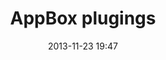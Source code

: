 ---
layout: post
title: "AppBox plugings"
date: 2013-11-23 19:47
comments: true
published: false
categories: ["LeetCode","GitHub","Java"]
--- 